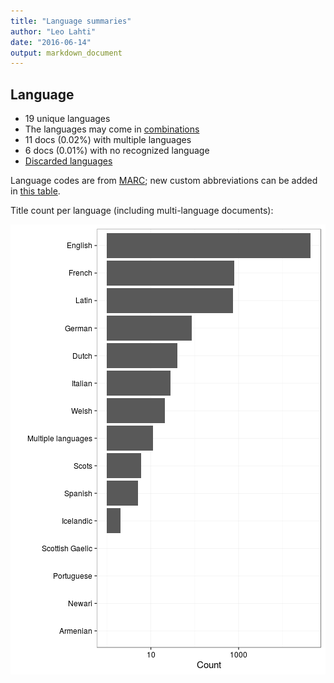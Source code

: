 ```yaml
---
title: "Language summaries"
author: "Leo Lahti"
date: "2016-06-14"
output: markdown_document
---
```


## Language

 * 19 unique languages
 * The languages may come in [combinations](output.tables/language_conversions.csv)
 * 11 docs (0.02%) with multiple languages
 * 6 docs (0.01%) with no recognized language 
 * [Discarded languages](output.tables/language_discarded.csv)

Language codes are from [MARC](http://www.loc.gov/marc/languages/language_code.html); new custom abbreviations can be added in [this table](https://github.com/rOpenGov/bibliographica/blob/master/inst/extdata/language_abbreviations.csv).

Title count per language (including multi-language documents):

![plot of chunk summarylang](figure/summarylang-1.png)

